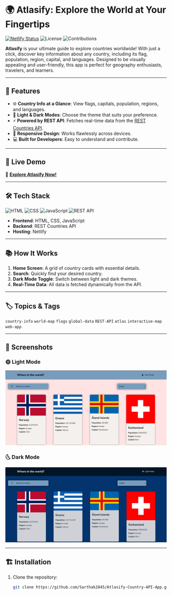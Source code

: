 # 🌍 Atlasify: Explore the World at Your Fingertips

[![Netlify Status](https://api.netlify.com/api/v1/badges/fbd61dd5-a108-4813-ba87-1c1ebf37a86c/deploy-status)](https://app.netlify.com/sites/atlasify/deploys)
![License](https://img.shields.io/badge/license-MIT-green)
![Contributions](https://img.shields.io/badge/contributions-welcome-brightgreen)

**Atlasify** is your ultimate guide to explore countries worldwide! With just a click, discover key information about any country, including its flag, population, region, capital, and languages. Designed to be visually appealing and user-friendly, this app is perfect for geography enthusiasts, travelers, and learners.

---

## 🌟 Features

- 🌐 **Country Info at a Glance**: View flags, capitals, population, regions, and languages.
- 🎨 **Light & Dark Modes**: Choose the theme that suits your preference.
- ⚡ **Powered by REST API**: Fetches real-time data from the [REST Countries API](https://restcountries.com/).
- 📱 **Responsive Design**: Works flawlessly across devices.
- 💻 **Built for Developers**: Easy to understand and contribute.

---

## 🚀 Live Demo

🔗 [**Explore Atlasify Now!**](https://atlasify.netlify.app/)

---

## 🛠️ Tech Stack

![HTML](https://img.shields.io/badge/-HTML5-orange)
![CSS](https://img.shields.io/badge/-CSS3-blue)
![JavaScript](https://img.shields.io/badge/-JavaScript-yellow)
![REST API](https://img.shields.io/badge/-REST%20API-green)

- **Frontend**: HTML, CSS, JavaScript
- **Backend**: REST Countries API
- **Hosting**: Netlify

---

## 📚 How It Works

1. **Home Screen**: A grid of country cards with essential details.
2. **Search**: Quickly find your desired country.
3. **Dark Mode Toggle**: Switch between light and dark themes.
4. **Real-Time Data**: All data is fetched dynamically from the API.

---

## 🏷️ Topics & Tags

`country-info` `world-map` `flags` `global-data` `REST-API` `atlas` `interactive-map` `web-app`

---

## 📸 Screenshots

### 🌞 Light Mode  
![Light Mode Screenshot](/screenshots/lightmode.png)

### 🌜 Dark Mode  
![Dark Mode Screenshot](/screenshots/darkmode.png)

---

## 🏗️ Installation

1. Clone the repository:
   ```bash
   git clone https://github.com/Sarthak2845/Atlasify-Country-API-App.git
